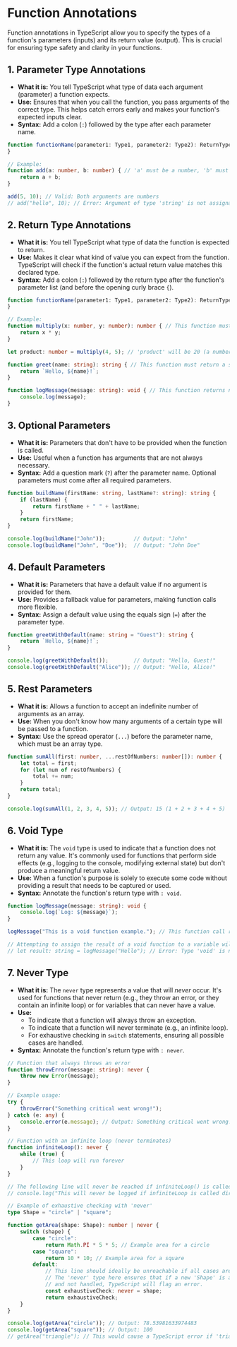 # Function Annotations

Function annotations in TypeScript allow you to specify the types of a function's parameters (inputs) and its return value (output). This is crucial for ensuring type safety and clarity in your functions.

## 1. Parameter Type Annotations

*   **What it is:** You tell TypeScript what type of data each argument (parameter) a function expects.
*   **Use:** Ensures that when you call the function, you pass arguments of the correct type. This helps catch errors early and makes your function's expected inputs clear.
*   **Syntax:** Add a colon (`:`) followed by the type after each parameter name.

```typescript
function functionName(parameter1: Type1, parameter2: Type2): ReturnType {  // function body
}

// Example:
function add(a: number, b: number) { // 'a' must be a number, 'b' must be a number
    return a + b;
}

add(5, 10); // Valid: Both arguments are numbers
// add("hello", 10); // Error: Argument of type 'string' is not assignable to parameter of type 'number'.
```

## 2. Return Type Annotations

*   **What it is:** You tell TypeScript what type of data the function is expected to return.
*   **Use:** Makes it clear what kind of value you can expect from the function. TypeScript will check if the function's actual return value matches this declared type.
*   **Syntax:** Add a colon (`:`) followed by the return type after the function's parameter list (and before the opening curly brace `{`).

```typescript
function functionName(parameter1: Type1, parameter2: Type2): ReturnType {  // function body
}

// Example:
function multiply(x: number, y: number): number { // This function must return a number
    return x * y;
}

let product: number = multiply(4, 5); // 'product' will be 20 (a number)

function greet(name: string): string { // This function must return a string
    return `Hello, ${name}!`;
}

function logMessage(message: string): void { // This function returns nothing (void)
    console.log(message);
}
```

## 3. Optional Parameters

*   **What it is:** Parameters that don't have to be provided when the function is called.
*   **Use:** Useful when a function has arguments that are not always necessary.
*   **Syntax:** Add a question mark (`?`) after the parameter name. Optional parameters must come after all required parameters.

```typescript
function buildName(firstName: string, lastName?: string): string {
    if (lastName) {
        return firstName + " " + lastName;
    }
    return firstName;
}

console.log(buildName("John"));         // Output: "John"
console.log(buildName("John", "Doe"));  // Output: "John Doe"
```

## 4. Default Parameters

*   **What it is:** Parameters that have a default value if no argument is provided for them.
*   **Use:** Provides a fallback value for parameters, making function calls more flexible.
*   **Syntax:** Assign a default value using the equals sign (`=`) after the parameter type.

```typescript
function greetWithDefault(name: string = "Guest"): string {
    return `Hello, ${name}!`;
}

console.log(greetWithDefault());        // Output: "Hello, Guest!"
console.log(greetWithDefault("Alice")); // Output: "Hello, Alice!"
```

## 5. Rest Parameters

*   **What it is:** Allows a function to accept an indefinite number of arguments as an array.
*   **Use:** When you don't know how many arguments of a certain type will be passed to a function.
*   **Syntax:** Use the spread operator (`...`) before the parameter name, which must be an array type.

```typescript
function sumAll(first: number, ...restOfNumbers: number[]): number {
    let total = first;
    for (let num of restOfNumbers) {
        total += num;
    }
    return total;
}

console.log(sumAll(1, 2, 3, 4, 5)); // Output: 15 (1 + 2 + 3 + 4 + 5)
```

## 6. Void Type

*   **What it is:** The `void` type is used to indicate that a function does not return any value. It's commonly used for functions that perform side effects (e.g., logging to the console, modifying external state) but don't produce a meaningful return value.
*   **Use:** When a function's purpose is solely to execute some code without providing a result that needs to be captured or used.
*   **Syntax:** Annotate the function's return type with `: void`.

```typescript
function logMessage(message: string): void {
    console.log(`Log: ${message}`);
}

logMessage("This is a void function example."); // This function call returns nothing.

// Attempting to assign the result of a void function to a variable will result in an error.
// let result: string = logMessage("Hello"); // Error: Type 'void' is not assignable to type 'string'.
```

## 7. Never Type

*   **What it is:** The `never` type represents a value that will *never* occur. It's used for functions that never return (e.g., they throw an error, or they contain an infinite loop) or for variables that can never have a value.
*   **Use:**
    *   To indicate that a function will always throw an exception.
    *   To indicate that a function will never terminate (e.g., an infinite loop).
    *   For exhaustive checking in `switch` statements, ensuring all possible cases are handled.
*   **Syntax:** Annotate the function's return type with `: never`.

```typescript
// Function that always throws an error
function throwError(message: string): never {
    throw new Error(message);
}

// Example usage:
try {
    throwError("Something critical went wrong!");
} catch (e: any) {
    console.error(e.message); // Output: Something critical went wrong!
}

// Function with an infinite loop (never terminates)
function infiniteLoop(): never {
    while (true) {
        // This loop will run forever
    }
}

// The following line will never be reached if infiniteLoop() is called
// console.log("This will never be logged if infiniteLoop is called directly.");

// Example of exhaustive checking with 'never'
type Shape = "circle" | "square";

function getArea(shape: Shape): number | never {
    switch (shape) {
        case "circle":
            return Math.PI * 5 * 5; // Example area for a circle
        case "square":
            return 10 * 10; // Example area for a square
        default:
            // This line should ideally be unreachable if all cases are handled
            // The 'never' type here ensures that if a new 'Shape' is added
            // and not handled, TypeScript will flag an error.
            const exhaustiveCheck: never = shape;
            return exhaustiveCheck;
    }
}

console.log(getArea("circle")); // Output: 78.53981633974483
console.log(getArea("square")); // Output: 100
// getArea("triangle"); // This would cause a TypeScript error if 'triangle' was added to Shape
```